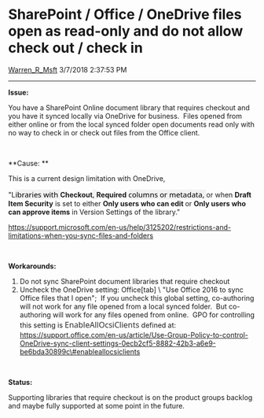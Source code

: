 <div id="page">

# SharePoint / Office / OneDrive files open as read-only and do not allow check out / check in

[Warren\_R\_Msft](https://social.msdn.microsoft.com/profile/Warren_R_Msft)
3/7/2018 2:37:53 PM

-----

<div id="content">

**Issue:**

You have a SharePoint Online document library that requires checkout and
you have it synced locally via OneDrive for business.  Files opened from
either online or from the local synced folder open documents read only
with no way to check in or check out files from the Office client.

 

**Cause: **

This is a current design limitation with
OneDrive,

"L<span style="float: none;background-color: #f2f2f2;color: #000000;font-family: &#39;Segoe UI&#39;,SegoeUI,&#39;Helvetica Neue&#39;,Helvetica,Arial,sans-serif;font-size: 15px;font-style: normal;font-variant: normal;font-weight: 400;letter-spacing: normal;text-align: left;text-decoration: none;text-indent: 0px">ibraries
with
</span>**Checkout**<span style="float: none;background-color: #f2f2f2;color: #000000;font-family: &#39;Segoe UI&#39;,SegoeUI,&#39;Helvetica Neue&#39;,Helvetica,Arial,sans-serif;font-size: 15px;font-style: normal;font-variant: normal;font-weight: 400;letter-spacing: normal;text-align: left;text-decoration: none;text-indent: 0px">,
</span>**Required**
<span style="float: none;background-color: #f2f2f2;color: #000000;font-family: &#39;Segoe UI&#39;,SegoeUI,&#39;Helvetica Neue&#39;,Helvetica,Arial,sans-serif;font-size: 15px;font-style: normal;font-variant: normal;font-weight: 400;letter-spacing: normal;text-align: left;text-decoration: none;text-indent: 0px">columns
or metadata, </span><span>or when **Draft Item Security** is set to
either </span>**<span>Only users who can edit </span>**<span>or **Only
users who can approve items** in Version Settings of the
library.</span>"

https://support.microsoft.com/en-us/help/3125202/restrictions-and-limitations-when-you-sync-files-and-folders

 

**Workarounds:**

1.  Do not sync SharePoint document libraries that require checkout
2.  Uncheck the OneDrive setting: Office\[tab\] \\ "Use Office 2016 to
    sync Office files that I open";  If you uncheck this global setting,
    co-authoring will not work for any file opened from a local synced
    folder.  But co-authoring will work for any files opened from
    online.  GPO for controlling this setting is
    <span style="float: none;background-color: transparent;color: #2f2f2f;font-family: &#39;Segoe UI&#39;,&#39;Segoe UI Web&#39;,&#39;Segoe UI Symbol&#39;,&#39;Helvetica Neue&#39;,&#39;BBAlpha Sans&#39;,&#39;S60 Sans&#39;,Arial,sans-serif;font-size: 16px;font-style: normal;font-variant: normal;font-weight: 400;letter-spacing: normal;line-height: 24px;text-align: left;text-decoration: none;text-indent: 0px">EnableAllOcsiClients</span>
    defined at:  
    https://support.office.com/en-us/article/Use-Group-Policy-to-control-OneDrive-sync-client-settings-0ecb2cf5-8882-42b3-a6e9-be6bda30899c\#enableallocsiclients

 

**Status:**

Supporting libraries that require checkout is on the product groups
backlog and maybe fully supported at some point in the future.

 

</div>

</div>
